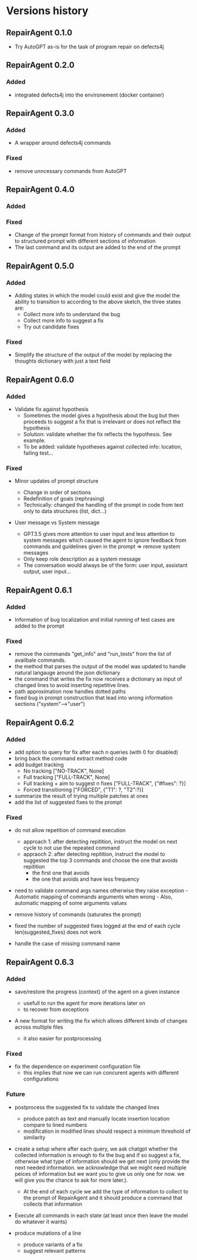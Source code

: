 # Versions history

## RepairAgent 0.1.0
- Try AutoGPT as-is for the task of program repair on defects4j

## RepairAgent 0.2.0
### Added
- integrated defects4j into the environement (docker container)

## RepairAgent 0.3.0
### Added
- A wrapper around defects4j commands
### Fixed
- remove unncessary commands from AutoGPT


## RepairAgent 0.4.0
### Added
### Fixed
- Change of the prompt format from history of commands and their output to structured prompt with different sections of information
- The last command and its output are added to the end of the prompt

## RepairAgent 0.5.0
### Added
- Adding states in which the model could exist and give the model the ability to transition to according to the above sketch, the three states are:
    * Collect more info to understand the bug
    * Collect more info to suggest a fix
    * Try out candidate fixes

### Fixed
- Simplify the structure of the output of the model by replacing the thoughts dictionary with just a text field

## RepairAgent 0.6.0
### Added
- Validate fix against hypothesis
    * Sometimes the model gives a hypothesis about the bug but then proceeds to suggest a fix that is irrelevant or does not reflect the hypothesis
    * Solution: validate whether the fix reflects the hypothesis. See example.
    * To be added: validate hypotheses against collected info: location, failing test…

### Fixed
- Minor updates of prompt structure
    * Change in order of sections
    * Redefinition of goals (rephrasing)
    * Technically: changed the handling of the prompt in code from text only to data structures (list, dict…)

- User message vs System message
    * GPT3.5 gives more attention to user input and less attention to system messages which caused the agent to ignore feedback from commands and guidelines given in the prompt ⇒ remove system messages
    * Only keep role description as a system message
    * The conversation would always be of the form: user input, assistant output, user input…

## RepairAgent 0.6.1

### Added
- Information of bug localization and initial running of test cases are added to the prompt

### Fixed
- remove the commands "get_info" and "run_tests" from the list of availbale commands.
- the method that parses the output of the model was updated to handle natural langauge around the json dictionary
- the command that writes the fix now receives a dictionary as input of changed lines to avoid inserting repetitive lines.
- path approximation now handles dotted paths
- fixed bug in prompt construction that lead into wrong information sections ("system"-->"user")

## RepairAgent 0.6.2

### Added
- add option to query for fix after each n queries (with 0 for disabled)
- bring back the command extract method code
- add budget tracking
    - No tracking ["NO-TRACK", None]
    - Full tracking ["FULL-TRACK", None]
    - Full tracking + aim to suggest n fixes ["FULL-TRACK", {"#fixes": ?}]
    - Forced transitioning ["FORCED", {"T1": ?, "T2":?}]
- summarize the result of trying multiple patches at ones
- add the list of suggested fixes to the prompt
### Fixed
- do not allow repetition of command execution
    - approach 1: after detecting repitition, instruct the model on next cycle to not use the repeated command
    - appraoch 2: after detecting repitition, instruct the model to suggested the top 3 commands and choose the one that avoids repitition
        - the first one that avoids
        - the one that avoids and have less frequency

- need to validate command args names otherwise they raise exception
        - Automatic mapping of commands arguments when wrong
        - Also, automatic mapping of some arguments values 
- remove history of commands (saturates the prompt)
- fixed the number of suggested fixes logged at the end of each cycle len(suggested_fixes) does not work
- handle the case of missing command name

## RepairAgent 0.6.3

### Added
- save/restore the progress (context) of the agent on a given instance
    - usefull to run the agent for more iterations later on
    - to recover from exceptions

- A new format for writing the fix which allows different kinds of changes across multiple files
    - it also easier for postprocessing

### Fixed
- fix the dependence on experiment configuration file
    - this implies that now we can run concurent agents with different configurations
    
### Future
- postprocess the suggested fix to validate the changed lines
    - produce patch as text and manually locate insertion location compare to lined numbers
    - modification in modified lines should respect a minimum threshold of similarity

- create a setup where after each query, we ask chatgpt whether the collected information is enough to fix the bug and if so suggest a fix, otherwise what type of information should we get next (only provide the next needed information. we acknowledge that we might need multiple peices of information but we want you to give us only one for now. we will give you the chance to ask for more later.).
    - At the end of each cycle we add the type of information to collect to the prompt of RepairAgent and it should produce a command that collects that information

- Execute all commands in each state (at least once then leave the model do whatever it wants)
- produce mutations of a line
    - produce variants of a fix
    - suggest relevant patterns